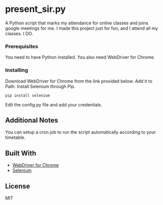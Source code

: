 # present_sir.py

A Python script that marks my attendance for online classes and joins google meetings for me. I made this project just for fun, and I attend all my classes. I DO.

### Prerequisites

You need to have Python installed. You also need WebDriver for Chrome.

### Installing

Download WebDriver for Chrome from the link provided below. Add it to Path. Install Selenium through Pip.

```
pip install selenium
```

Edit the config.py file and add your credentials.

## Additional Notes

You can setup a cron job to run the script automatically according to your timetable.

## Built With

- [WebDriver for Chrome](https://chromedriver.chromium.org/downloads)
- [Selenium](https://selenium-python.readthedocs.io/)

## License

MIT
